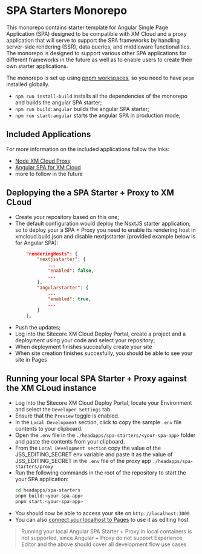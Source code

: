 # SPA Starters Monorepo

This monorepo contains starter template for Angular Single Page Application (SPA) designed to be compatible with XM Cloud and a proxy application that will serve to support the SPA frameworks by handling server-side rendering (SSR), data queries, and middleware functionalities. The monorepo is designed to support various other SPA applications for different frameworks in the future as well as to enable users to create their own starter applications.

The monorepo is set up using [pnpm workspaces](https://pnpm.io/workspaces), so you need to have `pnpm` installed globally.

- `npm run install-build` installs all the dependencies of the monorepo and builds the angular SPA starter;
- `npm run build:angular` builds the angular SPA starter;
- `npm run start:angular` starts the angular SPA in production mode;

## Included Applications

For more information on the included applications follow the lnks:

- [Node XM Cloud Proxy](proxy/)
- [Angular SPA for XM Cloud](angular/)
- more to follow in the future

## Deplopying the a SPA Starter + Proxy to XM CLoud

- Create your repository based on this one;
- The default configuration would deploy the NsxtJS starter application, so to deploy your a SPA + Proxy you need to enable its rendering host in xmcloud.build.json and disable nextjsstarter (provided example below is for Angular SPA):
  ```json
      "renderingHosts": {
          "nextjsstarter": {
              ...
              "enabled": false,
              ...
          },
          "angularstarter": {
              ...
              "enabled": true,
              ...
          }
      },
  ```
- Push the updates;
- Log into the Sitecore XM Cloud Deploy Portal, create a project and a deployment using your code and select your repository;
- When deployment finishes succesfully create your site
- When site creation finishes succesfully, you should be able to see your site in Pages

## Running your local SPA Starter + Proxy against the XM CLoud instance

- Log into the Sitecore XM Cloud Deploy Portal, locate your Environment and select the `Developer Settings` tab.
- Ensure that the `Preview` toggle is enabled.
- In the `Local Development` section, click to copy the sample `.env` file contents to your clipboard.
- Open the `.env` file in the `./headapps/spa-starters/<your-spa-app>` folder and paste the contents from your clipboard.
- From the `Local Development section` copy the value of the JSS_EDITING_SECRET env variable and paste it as the value of JSS_EDITING_SECRET in the `.env` file of the proxy app `./headapps/spa-starters/proxy`
- Run the following commands in the root of the repository to start the your SPA application:
  ```bash
  cd headapps/spa-starters
  pnpm build:<your-spa-app>
  pnpm start:<your-spa-app>
  ```
- You should now be able to access your site on `http://localhost:3000`
- You can also [connect your localhost to Pages](https://doc.sitecore.com/xmc/en/developers/xm-cloud/connect-your-local-host-to-pages.html) to use it as editing host

> Running your local Angular SPA Starter + Proxy in local containers is not supported, since Angular + Proxy do not support Experience Editor and the above should cover all development flow use cases 
